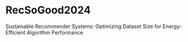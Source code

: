 # RecSoGood2024
Sustainable Recommender Systems: Optimizing Dataset Size for Energy-Efficient Algorithm Performance
